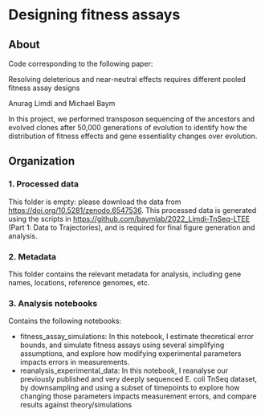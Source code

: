 # Designing fitness assays

## About

Code corresponding to the following paper:

Resolving deleterious and near-neutral effects requires different pooled fitness assay designs

Anurag Limdi and Michael Baym

In this project, we performed transposon sequencing of the ancestors and evolved clones after 50,000 generations of evolution to identify how the distribution of fitness effects and gene essentiality changes over evolution.

## Organization

### 1. Processed data

This folder is empty: please download the data from https://doi.org/10.5281/zenodo.6547536. This processed data is generated using the scripts in https://github.com/baymlab/2022_Limdi-TnSeq-LTEE (Part 1: Data to Trajectories), and is required for final figure generation and analysis.

### 2. Metadata

This folder contains the relevant metadata for analysis, including gene names, locations, reference genomes, etc.

### 3. Analysis notebooks

Contains the following notebooks:

- fitness_assay_simulations: In this notebook, I estimate theoretical error bounds, and simulate fitness assays using several simplifying assumptions, and explore how modifying experimental parameters impacts errors in measurements.
- reanalysis_experimental_data: In this notebook, I reanalyse our previously published and very deeply sequenced E. coli TnSeq dataset, by downsampling and using a subset of timepoints to explore how changing those parameters impacts measurement errors, and compare results against theory/simulations